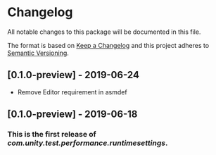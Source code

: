 # Changelog
All notable changes to this package will be documented in this file.

The format is based on [Keep a Changelog](http://keepachangelog.com/en/1.0.0/)
and this project adheres to [Semantic Versioning](http://semver.org/spec/v2.0.0.html).

## [0.1.0-preview] - 2019-06-24

- Remove Editor requirement in asmdef

## [0.1.0-preview] - 2019-06-18

### This is the first release of *com.unity.test.performance.runtimesettings*.

